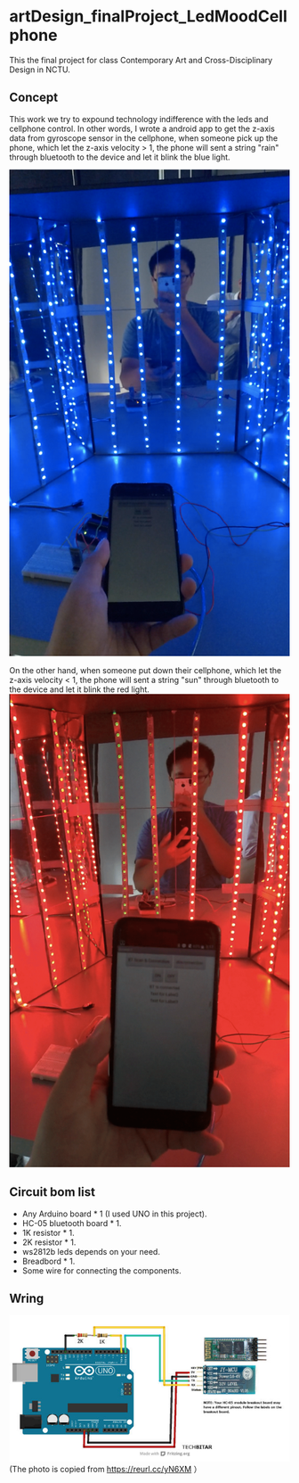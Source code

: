 # artDesign_finalProject_LedMoodCellphone


This the final project for class Contemporary Art and Cross-Disciplinary Design in NCTU.

## Concept
This work we try to expound technology indifference with the leds and cellphone control. In other words, I wrote a android app to get the z-axis data from gyroscope sensor in the cellphone, when someone pick up the phone, which let the z-axis velocity > 1, the phone will sent a string "rain" through bluetooth to the device and let it blink the blue light. 


![image](https://github.com/ChiShengChen/artDesign_finalProject_LedMoodCellphone/blob/master/%E8%9E%A2%E5%B9%95%E5%BF%AB%E7%85%A7%202019-06-22%20%E4%B8%8B%E5%8D%886.06.46.png)

On the other hand, when someone put down their cellphone, which let the z-axis velocity < 1, the phone will sent a string "sun" through bluetooth to the device and let it blink the red light. 
![image](https://github.com/ChiShengChen/artDesign_finalProject_LedMoodCellphone/blob/master/%E8%9E%A2%E5%B9%95%E5%BF%AB%E7%85%A7%202019-06-22%20%E4%B8%8B%E5%8D%886.05.57.png)

## Circuit bom list
- Any Arduino board * 1 (I used UNO in this project).
- HC-05 bluetooth board * 1.
- 1K resistor * 1.
- 2K resistor * 1.
- ws2812b leds depends on your need.
- Breadbord * 1.
- Some wire for connecting the components.

## Wring
![image](https://github.com/ChiShengChen/artDesign_finalProject_LedMoodCellphone/blob/master/F1OOYJNIR413HTY.jpg)
<br>
(The photo is copied from https://reurl.cc/yN6XM ）
